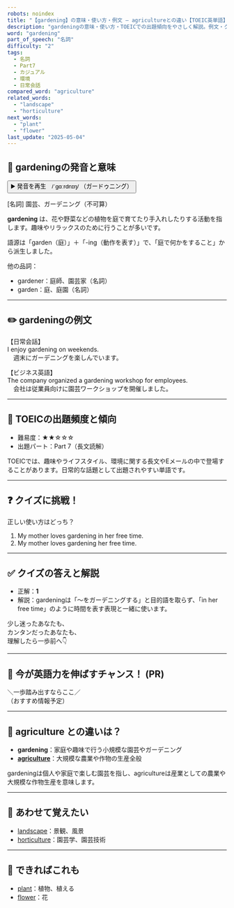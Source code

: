 ```yaml
---
robots: noindex
title: "【gardening】の意味・使い方・例文 ― agricultureとの違い【TOEIC英単語】"
description: "gardeningの意味・使い方・TOEICでの出題傾向をやさしく解説。例文・クイズ付きでagricultureとの違いもわかりやすく学べます。"
word: "gardening"
part_of_speech: "名詞"
difficulty: "2"
tags:
  - 名詞
  - Part7
  - カジュアル
  - 環境
  - 日常会話
compared_word: "agriculture"
related_words:
  - "landscape"
  - "horticulture"
next_words:
  - "plant"
  - "flower"
last_update: "2025-05-04"
---
```


## 🔰 gardeningの発音と意味

<button class="play-audio" onclick="playTTS('gardening')">
  <span class="play-audio-main">
    ▶️ 発音を再生　/ˈɡɑːrdnɪŋ/
  </span>
  <span class="play-audio-sub">
    （ガードゥニング）
  </span>
</button>

[名詞] 園芸、ガーデニング（不可算）

**gardening** は、花や野菜などの植物を庭で育てたり手入れしたりする活動を指します。趣味やリラックスのために行うことが多いです。

語源は「garden（庭）」＋「-ing（動作を表す）」で、「庭で何かをすること」から派生しました。

他の品詞：  
- gardener：庭師、園芸家（名詞）
- garden：庭、庭園（名詞）

---

## ✏️ gardeningの例文

【日常会話】  
I enjoy gardening on weekends.  
　週末にガーデニングを楽しんでいます。

【ビジネス英語】  
The company organized a gardening workshop for employees.  
　会社は従業員向けに園芸ワークショップを開催しました。

---

## 🎯 TOEICの出題頻度と傾向

- 難易度：★★☆☆☆
- 出題パート：Part 7（長文読解）

TOEICでは、趣味やライフスタイル、環境に関する長文やEメールの中で登場することがあります。日常的な話題として出題されやすい単語です。

---

## ❓ クイズに挑戦！

正しい使い方はどっち？

1. My mother loves gardening in her free time.  
2. My mother loves gardening her free time.

---

## ✅ クイズの答えと解説

- 正解：**1**
- 解説：gardeningは「～をガーデニングする」と目的語を取らず、「in her free time」のように時間を表す表現と一緒に使います。

少し迷ったあなたも、  
カンタンだったあなたも、  
理解したら一歩前へ👇️

---

## 🚀 今が英語力を伸ばすチャンス！ (PR)

<div class="info-center">
＼一歩踏み出すならここ／<br>  
（おすすめ情報予定）
</div>

---

## 🤔  agriculture との違いは？

- **gardening**：家庭や趣味で行う小規模な園芸やガーデニング
- **[agriculture](/agriculture)**：大規模な農業や作物の生産全般

gardeningは個人や家庭で楽しむ園芸を指し、agricultureは産業としての農業や大規模な作物生産を意味します。

---

## 🧩 あわせて覚えたい

- [landscape](/landscape)：景観、風景
- [horticulture](/horticulture)：園芸学、園芸技術

---

## 📖 できればこれも

- [plant](/plant)：植物、植える
- [flower](/flower)：花

<!-- cvid: aid40_bid20 -->
